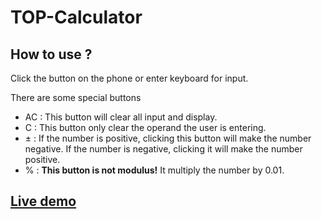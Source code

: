 # TOP-Calculator
## How to use ?
Click the button on the phone or enter keyboard for input.

There are some special buttons
- AC : This button will clear all input and display.
- C : This button only clear the operand the user is entering.
- &#xB1; : If the number is positive, clicking this button will make the number negative. If the number is negative, clicking it will make the number positive.
- % : **This button is not modulus!** It multiply the number by 0.01.

## [Live demo](https://jason89521.github.io/TOP-Calculator/)
